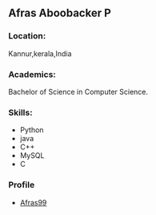 ## Afras Aboobacker P

### Location:
Kannur,kerala,India

### Academics:
Bachelor of Science in Computer Science.

### Skills:
- Python
- java
- C++
- MySQL
- C

### Profile
- [Afras99]([https://github.com/Afras99])
